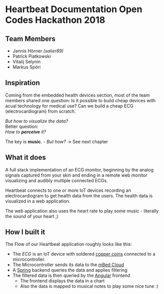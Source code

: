 # Heartbeat Documentation Open Codes Hackathon 2018

## Team Members
- Jannis Hörner _(salier89)_
- Patrick Piatkowski
- Vitalij Selynin
- Markus Spöri

## Inspiration
Coming from the embedded health devices section, most of the team members shared one question: Is it possible to build cheap devices with acual technology for medical use? Can we build a cheap ECG (electrocardiogram) from scratch. 

*But how to visualize the data?* <br>
Better question:<br>
_How to **perceive** it?_

The key is **music**. - *But how?* -> See next chapter

## What it does
A full stack implementation of an ECG monitor, 
beginning by the analog signals captured from your skin and ending in a remote web monitor visualizing and audibly multiple connected ECGs.

Heartbeat connects to one or more IoT devices recording an electrocardiogram to get health data from the users.
The health data is visualized in a web application.

The web application also uses the heart rate to play some music - literally the sound of your heart ;)

## How I built it
The Flow of our Heartbeat application roughly looks like this:

- The _ECG_ is an IoT device with soldered [copper coins](https://de.wikipedia.org/wiki/1-Cent-M%C3%BCnze) connected to a microcontroller. 
- The Microcontroller sends its data to the [mBed Cloud](https://www.mbed.com/)
- A [Spring](https://spring.io/) backend queries the data and applies filtering
- The filtered data is then queried by the [Angular](https://angular.io/) frontend
  - The frontend displays the data in a chart
  - Also the data is mapped to musical notes to play some nice tune :)

